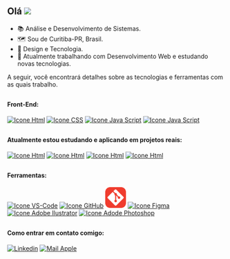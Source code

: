 <link rel="stylesheet" href="https://cdn.jsdelivr.net/gh/devicons/devicon@v2.15.1/devicon.min.css">

## Olá <img src="https://media.giphy.com/media/hvRJCLFzcasrR4ia7z/giphy.gif" width="25px">

- 📚 Análise e Desenvolvimento de Sistemas.
- 🗺️ Sou de Curitiba-PR, Brasil.
- 🖤 Design e Tecnologia.
- 🏦 Atualmente trabalhando com Desenvolvimento Web e estudando novas tecnologias.

A seguir, você encontrará detalhes sobre as tecnologias e ferramentas com as quais trabalho.

##

#### Front-End:
[<img height="48px" width="48px" alt="Icone Html" src="https://skillicons.dev/icons?i=html"/>](https://developer.mozilla.org/pt-BR/docs/Web/HTML)
[<img height="48px" width="48px" alt="Icone CSS" src="https://skillicons.dev/icons?i=css"/>](https://developer.mozilla.org/pt-BR/docs/Web/CSS)
[<img height="48px" width="48px" alt="Icone Java Script" src="https://skillicons.dev/icons?i=js"/>](https://developer.mozilla.org/pt-BR/docs/Web/JavaScript)
[<img height="48px" width="48px" alt="Icone Java Script" src="https://skillicons.dev/icons?i=wordpress"/>](https://wordpress.com/pt-br/)

##

#### Atualmente estou estudando e aplicando em projetos reais:
[<img height="48px" width="48px" alt="Icone Html" src="https://skillicons.dev/icons?i=vercel"/>](https://vercel.com/)
[<img height="48px" width="48px" alt="Icone Html" src="https://skillicons.dev/icons?i=nodejs"/>](https://nodejs.org/pt)
[<img height="48px" width="48px" alt="Icone Html" src="https://skillicons.dev/icons?i=nextjs"/>](https://nextjs.org/)
[<img height="48px" width="48px" alt="Icone Html" src="https://skillicons.dev/icons?i=react"/>](https://pt-br.legacy.reactjs.org/)

##

#### Ferramentas:
[<img height="48px" width="48px" alt="Icone VS-Code" src="https://skillicons.dev/icons?i=vscode"/>](https://code.visualstudio.com)
[<img height="48px" width="48px" alt="Icone GitHub" src="https://skillicons.dev/icons?i=github"/>](https://github.com/)
[<img height="48px" width="48px" alt="Icone Git" src="https://raw.githubusercontent.com/tandpfun/skill-icons/main/icons/Git.svg"/>](https://git-scm.com)
[<img height="48px" width="48px" alt="Icone Figma" src="https://skillicons.dev/icons?i=figma"/>](https://www.figma.com)
[<img height="48px" width="48px" alt="Icone Adobe Ilustrator" src="https://skillicons.dev/icons?i=ai"/>](https://www.adobe.com/br/products/illustrator.html)
[<img height="48px" width="48px" alt="Icone Adode Photoshop" src="https://skillicons.dev/icons?i=ps"/>](https://www.adobe.com/br/products/photoshop.html)

##

#### Como entrar em contato comigo:
[<img alt="Linkedin" src="https://img.shields.io/badge/-linkedin-%230077B5?style=for-the-badge&logo=linkedin&logoColor=white"/>](https://www.linkedin.com/in/brunozanao/)
[<img alt="Mail Apple" src="https://img.shields.io/badge/mail-FFFFFF?style=for-the-badge&logo=apple&logoColor=black"/>](mailto:brunozwebdesign@gmail.com)

##
